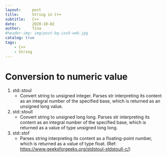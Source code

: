 ```yaml
---
layout:     post
title:      String in C++
subtitle:   C++
date:       2020-10-02
author:     Tina
#header-img: img/post-bg-ios9-web.jpg
catalog: true
tags:
    - C++
    - String
---
```

# Conversion to numeric value
1. std::stoul
    * Convert string to unsigned integer. Parses str interpreting its content as an integral number of the specified base, which is returned as an unsigned long value.
2. std::stoull
    * Convert string to unsigned long long. Parses str interpreting its content as an integral number of the specified base, which is returned as a value of type unsigned long long.
3. std::stof
    * Parses string interpreting its content as a floating-point number, which is returned as a value of type float.
(Ref: https://www.geeksforgeeks.org/stdstoul-stdstoull-c/)
